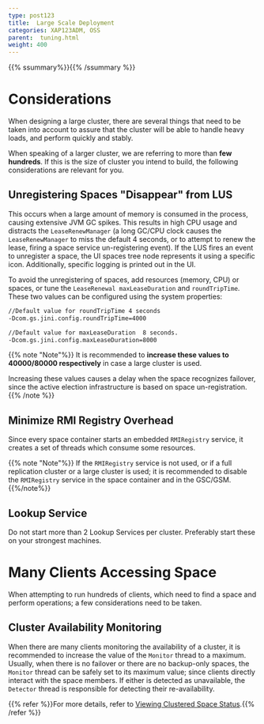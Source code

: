 ```yaml
---
type: post123
title:  Large Scale Deployment
categories: XAP123ADM, OSS
parent:  tuning.html
weight: 400
---
```


{{% ssummary%}}{{% /ssummary %}}

# Considerations



When designing a large cluster, there are several things that need to be taken into account to assure that the cluster will be able to handle heavy loads, and perform quickly and stably.

When speaking of a larger cluster, we are referring to more than **few hundreds**. If this is the size of cluster you intend to build, the following considerations are relevant for you.

## Unregistering Spaces "Disappear" from LUS

This occurs when a large amount of memory is consumed in the process, causing extensive JVM GC spikes. This results in high CPU usage and distracts the `LeaseRenewManager` (a long GC/CPU clock causes the `LeaseRenewManager` to miss the default 4 seconds, or to attempt to renew the lease, firing a space service un-registering event). If the LUS fires an event to unregister a space, the UI spaces tree node represents it using a specific icon. Additionally, specific logging is printed out in the UI.

To avoid the unregistering of spaces, add resources (memory, CPU) or spaces, or tune the `LeaseRenewal maxLeaseDuration` and `roundTripTime`. These two values can be configured using the system properties:


```bash
//Default value for roundTripTime 4 seconds
-Dcom.gs.jini.config.roundTripTime=4000

//Default value for maxLeaseDuration  8 seconds.
-Dcom.gs.jini.config.maxLeaseDuration=8000
```

{{% note "Note"%}}
It is recommended to **increase these values to 40000/80000 respectively** in case a large cluster is used.

Increasing these values causes a delay when the space recognizes failover, since the active election infrastructure is based on space un-registration.
{{% /note %}}

## Minimize RMI Registry Overhead

Since every space container starts an embedded `RMIRegistry` service, it creates a set of threads which consume some resources.

{{% note "Note"%}}
If the `RMIRegistry` service is not used, or if a full replication cluster or a large cluster is used; it is recommended to disable the `RMIRegistry` service in the space container and in the GSC/GSM.
{{%/note%}}

## Lookup Service

Do not start more than 2 Lookup Services per cluster. Preferably start these on your strongest machines.



# Many Clients Accessing Space

When attempting to run hundreds of clients, which need to find a space and perform operations; a few considerations need to be taken.

## Cluster Availability Monitoring

When there are many clients monitoring the availability of a cluster, it is recommended to increase the value of the `Monitor` thread to a maximum. Usually, when there is no failover or there are no backup-only spaces, the `Monitor` thread can be safely set to its maximum value; since clients directly interact with the space members. If either is detected as unavailable, the `Detector` thread is responsible for detecting their re-availability.

{{% refer %}}For more details, refer to [Viewing Clustered Space Status](./cluster-view-gigaspaces-browser.html).{{% /refer %}}

